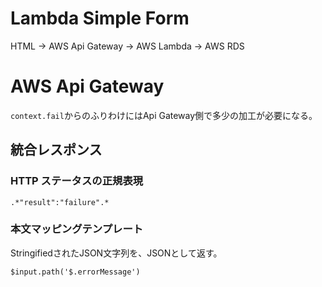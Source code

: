 # Lambda Simple Form

HTML -> AWS Api Gateway -> AWS Lambda -> AWS RDS

# AWS Api Gateway

`context.fail`からのふりわけにはApi Gateway側で多少の加工が必要になる。

## 統合レスポンス

### HTTP ステータスの正規表現

```
.*"result":"failure".*
```

### 本文マッピングテンプレート

StringifiedされたJSON文字列を、JSONとして返す。

```
$input.path('$.errorMessage')
```